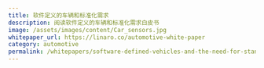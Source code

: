 ```yaml
---
title: 软件定义的车辆和标准化需求
description: 阅读软件定义的车辆和标准化需求白皮书
image: /assets/images/content/Car_sensors.jpg
whitepaper_url: https://linaro.co/automotive-white-paper
category: automotive
permalink: /whitepapers/software-defined-vehicles-and-the-need-for-standardisation/
---
```

